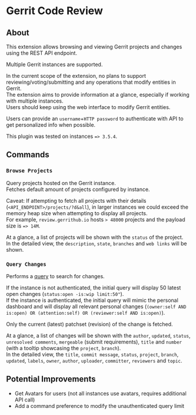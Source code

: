 # Gerrit Code Review

## About

This extension allows browsing and viewing Gerrit projects and changes using the REST API endpoint.

Multiple Gerrit instances are supported.

In the current scope of the extension, no plans to support reviewing/voting/submitting and any operations that modify
entities in Gerrit.  
The extension aims to provide information at a glance, especially if working with multiple instances.  
Users should keep using the web interface to modify Gerrit entities.

Users can provide an `username`+`HTTP password` to authenticate with API to get personalized info when possible.

This plugin was tested on instances `=> 3.5.4`.

## Commands

### `Browse Projects`

Query projects hosted on the Gerrit instance.  
Fetches default amount of projects configured by instance.

Caveat: If attempting to fetch all projects with their details (`<API_ENDPOINT>/projects/?d&all`), in larger instances we
could exceed the memory heap size when attempting to display all projects.  
For example, `review.gerrithub.io` hosts `> 48000` projects and the payload size is `=> 14M`.

At a glance, a list of projects will be shown with the `status` of the project.  
In the detailed view, the `description`, `state`, `branches` and `web links` will be shown.

### `Query Changes`

Performs a [query](https://gerrit-review.googlesource.com/Documentation/user-search.html) to search for changes.

If the instance is not authenticated, the initial query will display 50 latest open changes (`status:open -is:wip limit:50"`).  
If the instance is authenticated, the initial query will mimic the personal dashboard and will display all relevant personal changes
(`(owner:self AND is:open) OR (attention:self) OR (reviewer:self AND is:open)`).

Only the current (latest) patchset (revision) of the change is fetched.

At a glance, a list of changes will be shown with the `author`, `updated`, `status`, `unresolved comments`, `mergeable`
(submit requirements), `title` and `number` (with a tooltip showcasing the `project`, `branch`).  
In the detailed view, the `title`, `commit message`, `status`, `project`, `branch`, `updated`, `labels`, `owner`, `author`,
`uploader`, `committer`, `reviewers` and `topic`.

## Potential Improvements

* Get Avatars for users (not all instances use avatars, requires additional API call)
* Add a command preference to modify the unauthenticated query limit
